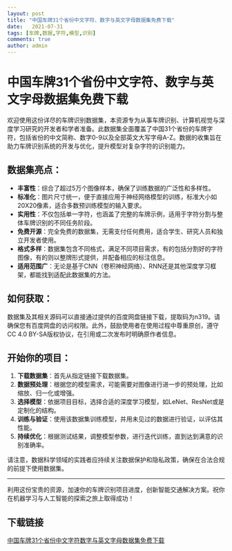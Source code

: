 ```yaml
---
layout: post
title: "中国车牌31个省份中文字符、数字与英文字母数据集免费下载"
date:   2021-07-31
tags: [车牌,数据,字符,模型,识别]
comments: true
author: admin
---
```

# 中国车牌31个省份中文字符、数字与英文字母数据集免费下载

欢迎使用这份详尽的车牌识别数据集，本资源专为从事车牌识别、计算机视觉与深度学习研究的开发者和学者准备。此数据集全面覆盖了中国31个省份的车牌字符，包括省份的中文简称、数字0-9以及全部英文大写字母A-Z。数据的收集旨在助力车牌识别系统的开发与优化，提升模型对复杂字符的识别能力。

## 数据集亮点：

- **丰富性**：综合了超过5万个图像样本，确保了训练数据的广泛性和多样性。
- **标准化**：图片尺寸统一，便于直接应用于神经网络模型的训练，标准大小如20X20像素，适合多数预训练模型的输入要求。
- **实用性**：不仅包括单一字符，也涵盖了完整的车牌示例，适用于字符分割与整体车牌识别的不同任务阶段。
- **免费开源**：完全免费的数据集，无需支付任何费用，适合学生、研究人员和独立开发者使用。
- **格式多样**：数据集包含不同格式，满足不同项目需求，有的包括分割好的字符图像，有的则以整牌形式提供，并配备相应的标注信息。
- **适用范围广**：无论是基于CNN（卷积神经网络）、RNN还是其他深度学习框架，都能找到适配此数据集的方法。

## 如何获取：

数据集及其相关源码可以直接通过提供的百度网盘链接下载，提取码为n319。请确保您有百度网盘的访问权限。此外，鼓励使用者在使用过程中尊重原创，遵守CC 4.0 BY-SA版权协议，在引用或二次发布时明确原作者信息。

## 开始你的项目：

1. **下载数据集**：首先从指定链接下载数据集。
2. **数据预处理**：根据您的模型需求，可能需要对图像进行进一步的预处理，比如缩放、归一化或增强。
3. **选择模型**：依据项目目标，选择合适的深度学习模型，如LeNet、ResNet或是定制化的结构。
4. **训练与验证**：使用该数据集训练模型，并用未见过的数据进行验证，以评估其性能。
5. **持续优化**：根据测试结果，调整模型参数，进行迭代训练，直到达到满意的识别准确率。

请注意，数据科学领域的实践者应持续关注数据保护和隐私政策，确保在合法合规的前提下使用数据集。

---

利用这份宝贵的资源，加速你的车牌识别项目进度，创新智能交通解决方案。祝你在机器学习与人工智能的探索之旅上取得成功！

## 下载链接

[中国车牌31个省份中文字符数字与英文字母数据集免费下载](https://pan.quark.cn/s/5fbe6d8929e9)